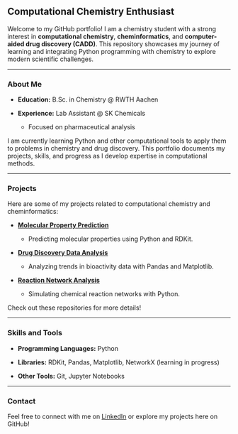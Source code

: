 ## Computational Chemistry Enthusiast

Welcome to my GitHub portfolio! I am a chemistry student with a strong interest in **computational chemistry**, **cheminformatics**, and **computer-aided drug discovery (CADD)**. This repository showcases my journey of learning and integrating Python programming with chemistry to explore modern scientific challenges.

---

### About Me
- **Education:** B.Sc. in Chemistry @ RWTH Aachen
  
- **Experience:** Lab Assistant @ SK Chemicals
  - Focused on pharmaceutical analysis

I am currently learning Python and other computational tools to apply them to problems in chemistry and drug discovery. This portfolio documents my projects, skills, and progress as I develop expertise in computational methods.

---

### Projects
Here are some of my projects related to computational chemistry and cheminformatics:
- [**Molecular Property Prediction**](link-to-repo)
  - Predicting molecular properties using Python and RDKit.
    
- [**Drug Discovery Data Analysis**](link-to-repo)
  - Analyzing trends in bioactivity data with Pandas and Matplotlib.
    
- [**Reaction Network Analysis**](link-to-repo)
  - Simulating chemical reaction networks with Python.

Check out these repositories for more details!

---

### Skills and Tools
- **Programming Languages:** Python
    
- **Libraries:** RDKit, Pandas, Matplotlib, NetworkX (learning in progress)
    
- **Other Tools:** Git, Jupyter Notebooks  

---

### Contact
Feel free to connect with me on [LinkedIn](https://www.linkedin.com/in/chae-hyun-park-45665b232/) or explore my projects here on GitHub!
